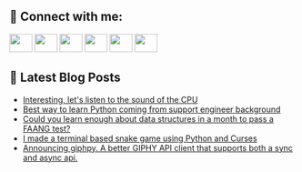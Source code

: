 ## 🔎 Connect with me:
[<img height="32" width="40" src="https://cdn.jsdelivr.net/npm/simple-icons@v5/icons/telegram.svg" />](https://t.me/bullbesh)
[<img height="32" width="40" src="https://cdn.jsdelivr.net/npm/simple-icons@v5/icons/vk.svg" />](https://vk.com/bullbesh)
[<img height="32" width="40" src="https://cdn.jsdelivr.net/npm/simple-icons@v5/icons/twitter.svg" />](https://twitter.com/bullbesh1)
[<img height="32" width="40" src="https://cdn.jsdelivr.net/npm/simple-icons@v5/icons/instagram.svg" />](https://www.instagram.com/bullbesh)
[<img height="32" width="40" src="https://cdn.jsdelivr.net/npm/simple-icons@v5/icons/reddit.svg" />](https://www.reddit.com/user/bullbesh)
[<img height="32" width="40" src="https://cdn.jsdelivr.net/npm/simple-icons@v5/icons/youtube.svg" />](https://www.youtube.com/channel/UCtfjRs6uzgq5mfm8S06WTcg)

## 📕 Latest Blog Posts
<!-- BLOG-POST-LIST:START -->
- [Interesting, let&#39;s listen to the sound of the CPU](https://www.reddit.com/r/Python/comments/urf0wd/interesting_lets_listen_to_the_sound_of_the_cpu/)
- [Best way to learn Python coming from support engineer background](https://www.reddit.com/r/Python/comments/urf0lk/best_way_to_learn_python_coming_from_support/)
- [Could you learn enough about data structures in a month to pass a FAANG test?](https://www.reddit.com/r/Python/comments/urcn4m/could_you_learn_enough_about_data_structures_in_a/)
- [I made a terminal based snake game using Python and Curses](https://www.reddit.com/r/Python/comments/urc1w6/i_made_a_terminal_based_snake_game_using_python/)
- [Announcing giphpy. A better GIPHY API client that supports both a sync and async api.](https://www.reddit.com/r/Python/comments/urbrbi/announcing_giphpy_a_better_giphy_api_client_that/)
<!-- BLOG-POST-LIST:END -->
